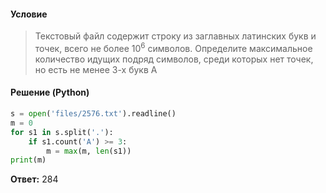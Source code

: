#### Условие
> Текстовый файл содержит строку из заглавных латинских букв и точек, всего не более 10<sup>6</sup> символов. Определите максимальное количество идущих подряд символов, среди которых нет точек, но есть не менее 3-х букв A

#### Решение (Python)
```python
s = open('files/2576.txt').readline()
m = 0
for s1 in s.split('.'):
    if s1.count('A') >= 3:
        m = max(m, len(s1))
print(m)
```

**Ответ:** 284
